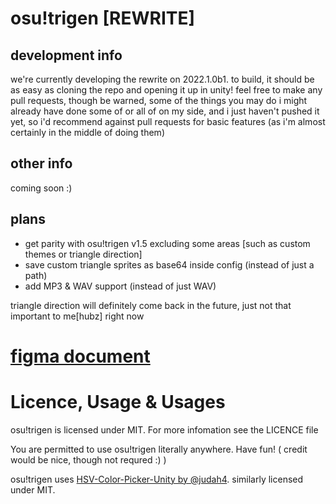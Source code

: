 # osu!trigen [REWRITE]
## development info
we're currently developing the rewrite on 2022.1.0b1. to build, it should be as easy as cloning the repo and opening it up in unity!
feel free to make any pull requests, though be warned, some of the things you may do i might already have done some of or all of on my side, and i just haven't pushed it yet, so i'd recommend against pull requests for basic features (as i'm almost certainly in the middle of doing them)
## other info
coming soon :)
## plans
- get parity with osu!trigen v1.5 excluding some areas [such as custom themes or triangle direction]
- save custom triangle sprites as base64 inside config (instead of just a path)
- add MP3 & WAV support (instead of just WAV)

triangle direction will definitely come back in the future, just not that important to me[hubz] right now
# [figma document](https://www.figma.com/file/uTZ84ENGYbJ7XVGXN22AVR/osu!trigen-Rewrite?node-id=1%3A2)

# Licence, Usage & Usages

osu!trigen is licensed under MIT. For more infomation see the LICENCE file

You are permitted to use osu!trigen literally anywhere. Have fun! ( credit would be nice, though not requred :) )

osu!trigen uses [HSV-Color-Picker-Unity by @judah4](https://github.com/judah4/HSV-Color-Picker-Unity). similarly licensed under MIT.
